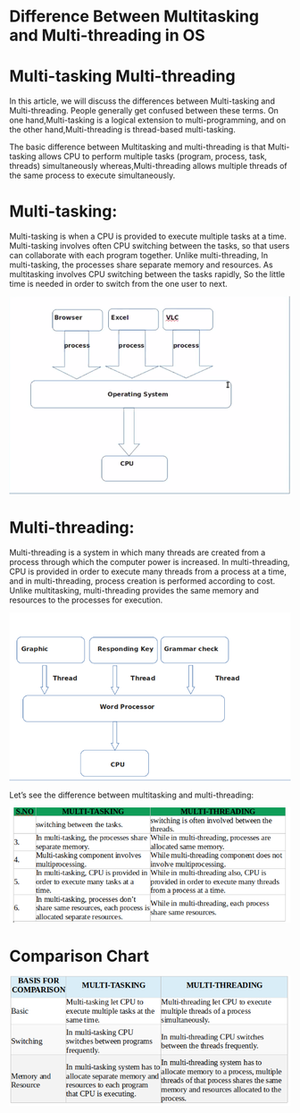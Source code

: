 # Difference Between Multitasking and Multi-threading in OS



# Multi-tasking   Multi-threading

In this article, we will discuss the differences between Multi-tasking and Multi-threading. People generally get confused between these terms. On one hand,Multi-tasking is a logical extension to multi-programming, and on the other hand,Multi-threading is thread-based multi-tasking.

The basic difference between Multitasking and multi-threading is that Multi-tasking allows CPU to perform multiple tasks (program, process, task, threads) simultaneously whereas,Multi-threading allows multiple threads of the same process to execute simultaneously.

# Multi-tasking:

Multi-tasking is when a CPU is provided to execute multiple tasks at a time. Multi-tasking involves often CPU switching between the tasks, so that users can collaborate with each program together. Unlike multi-threading, In multi-tasking, the processes share separate memory and resources. As multitasking involves CPU switching between the tasks rapidly, So the little time is needed in order to switch from the one user to next.

![Multi-tasking](https://raw.githubusercontent.com/AnumEssani/Assignment_3/master/Screenshot%20.png)


# Multi-threading:

Multi-threading is a system in which many threads are created from a process through which the computer power is increased. In multi-threading, CPU is provided in order to execute many threads from a process at a time, and in multi-threading, process creation is performed according to cost. Unlike multitasking, multi-threading provides the same memory and resources to the processes for execution.


![Multi-threading](/images/screen1.png)

Let’s see the difference between multitasking and multi-threading:

![Multi-threading vs Multi-tasking table](/images/screen3.png)

# Comparison Chart

![comparison chart](/images/screen4.png)